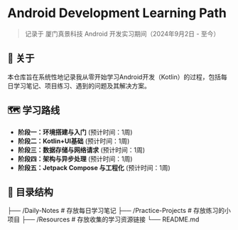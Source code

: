 # Android Development Learning Path

> 记录于 厦门真景科技 Android 开发实习期间（2024年9月2日 - 至今）

## 📖 关于
本仓库旨在系统性地记录我从零开始学习Android开发（Kotlin）的过程，包括每日学习笔记、项目练习、遇到的问题及其解决方案。

## 🗺️ 学习路线
- **阶段一：环境搭建与入门** (预计时间：1周)
- **阶段二：Kotlin+UI基础** (预计时间：1周)
- **阶段三：数据存储与网络请求** (预计时间：1周)
- **阶段四：架构与异步处理** (预计时间：1周)
- **阶段五：Jetpack Compose 与工程化** (预计时间：1周)

## 📁 目录结构
├── /Daily-Notes # 存放每日学习笔记
├── /Practice-Projects # 存放练习的小项目
├── /Resources # 存放收集的学习资源链接
└── README.md
